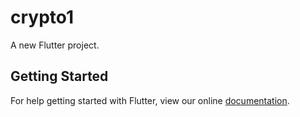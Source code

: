 # crypto1

A new Flutter project.

## Getting Started

For help getting started with Flutter, view our online
[documentation](http://flutter.io/).
